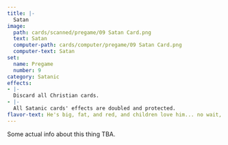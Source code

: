 ```yaml
---
title: |-
  Satan
image: 
  path: cards/scanned/pregame/09 Satan Card.png
  text: Satan
  computer-path: cards/computer/pregame/09 Satan Card.png
  computer-text: Satan
set:
  name: Pregame
  number: 9
category: Satanic
effects: 
- |-
  Discard all Christian cards.
- |-
  All Satanic cards' effects are doubled and protected.
flavor-text: He's big, fat, and red, and children love him... no wait, wrong guy, he's Satan.
---
```

Some actual info about this thing TBA.
